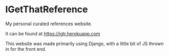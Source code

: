# IGetThatReference

My personal curated references website.

It can be found at https://igtr.herokuapp.com

This website was made primarily using Django, with a little bit of JS thrown in for the front end.

